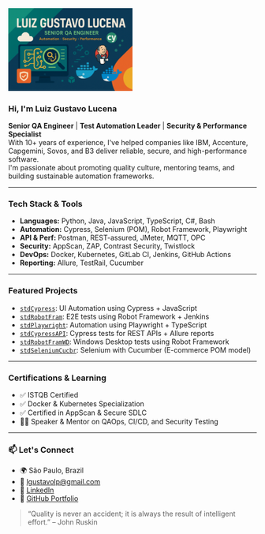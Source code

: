 <img src="Banner_GitHub.png" alt="Banner Luiz Gustavo Lucena" style="width:50%;"/>

### Hi, I'm Luiz Gustavo Lucena

**Senior QA Engineer** | **Test Automation Leader** | **Security & Performance Specialist**  
With 10+ years of experience, I've helped companies like IBM, Accenture, Capgemini, Sovos, and B3 deliver reliable, secure, and high-performance software.  
I'm passionate about promoting quality culture, mentoring teams, and building sustainable automation frameworks.

---

### Tech Stack & Tools

- **Languages:** Python, Java, JavaScript, TypeScript, C#, Bash  
- **Automation:** Cypress, Selenium (POM), Robot Framework, Playwright  
- **API & Perf:** Postman, REST-assured, JMeter, MQTT, OPC  
- **Security:** AppScan, ZAP, Contrast Security, Twistlock  
- **DevOps:** Docker, Kubernetes, GitLab CI, Jenkins, GitHub Actions  
- **Reporting:** Allure, TestRail, Cucumber  

---

### Featured Projects

- [`stdCypress`](https://github.com/lgustavolp/stdCypress): UI Automation using Cypress + JavaScript  
- [`stdRobotFram`](https://github.com/lgustavolp/stdRobotFram): E2E tests using Robot Framework + Jenkins  
- [`stdPlaywright`](https://github.com/lgustavolp/stdPlaywright): Automation using Playwright + TypeScript  
- [`stdCypressAPI`](https://github.com/lgustavolp/stdCypressAPI): Cypress tests for REST APIs + Allure reports  
- [`stdRobotFramWD`](https://github.com/lgustavolp/stdRobotFramWD): Windows Desktop tests using Robot Framework  
- [`stdSeleniumCucbr`](https://github.com/lgustavolp/stdSeleniumCucbr): Selenium with Cucumber (E-commerce POM model)

---

### Certifications & Learning

- ✅ ISTQB Certified  
- ✅ Docker & Kubernetes Specialization  
- ✅ Certified in AppScan & Secure SDLC  
- 👨‍🏫 Speaker & Mentor on QAOps, CI/CD, and Security Testing  

---

### 📫 Let's Connect

- 🌍 São Paulo, Brazil  
- 📧 lgustavolp@gmail.com  
- 🔗 [LinkedIn](https://www.linkedin.com/in/lgustavolp)  
- 💼 [GitHub Portfolio](https://github.com/lgustavolp)

> “Quality is never an accident; it is always the result of intelligent effort.” – John Ruskin
